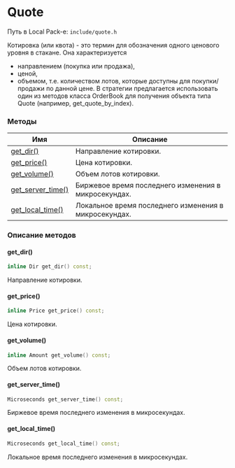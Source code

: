 # Quote

Путь в Local Pack-е: `include/quote.h`

Котировка (или квота) - это термин для обозначения одного ценового уровня в стакане.
Она характеризуется
- направлением (покупка или продажа),
- ценой,
- объемом, т.е. количеством лотов, которые доступны для покупки/продажи по данной цене.
В стратегии предлагается использовать один из методов класса OrderBook для получения
объекта типа Quote (например, get_quote_by_index).

### Методы

|Имя| Описание|
|------------------|--------------------|
|[get_dir()](#get_dir)|Направление котировки.|
|[get_price()](#get_price)|Цена котировки.|
|[get_volume()](#get_volume)|Объем лотов котировки.|
|[get_server_time()](#get_server_time)|Биржевое время последнего изменения в микросекундах.|
|[get_local_time()](#get_local_time)|Локальное время последнего изменения в микросекундах.|

### Описание методов

#### get_dir()<a id="get_dir"></a>

```c++
inline Dir get_dir() const;
```

Направление котировки.

#### get_price()<a id="get_price"></a>

```c++
inline Price get_price() const;
```

Цена котировки.

#### get_volume()<a id="get_volume"></a>

```c++
inline Amount get_volume() const;
```

Объем лотов котировки.

#### get_server_time()<a id="get_server_time"></a>

```c++
Microseconds get_server_time() const;
```

Биржевое время последнего изменения в микросекундах.

#### get_local_time()<a id="get_local_time"></a>

```c++
Microseconds get_local_time() const;
```

Локальное время последнего изменения в микросекундах.
